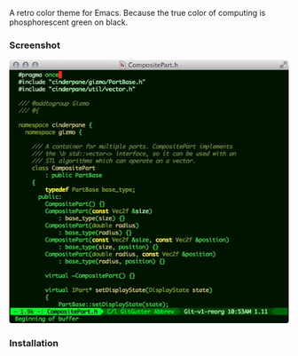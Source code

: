 A retro color theme for Emacs. Because the true color of computing is
phosphorescent green on black.

### Screenshot

![green-phosphor-theme](green-phosphor-theme.png)

### Installation
